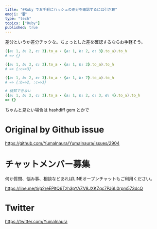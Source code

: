 ```yaml
---
title: "#Ruby でお手軽にハッシュの差分を確認するには引き算"
emoji: "🖥"
type: "tech"
topics: ["Ruby"]
published: true
---
```


差分というか差分チックな。ちょっとした差を確認するならお手軽そう。


```rb
({a: 1, b: 2, c: 3}.to_a - {a: 1, b: 2, c: 3}.to_a).to_h
# => {}

({a: 1, b: 2, c: 3}.to_a - {a: 1, b: 2}.to_a).to_h
# => {:c=>3}

({a: 1, b: 2, c: 3}.to_a - {a: 1, b: 7}.to_a).to_h
# => {:b=>2, :c=>3}

# 検知できない
({a: 1, b: 2, c: 3}.to_a - {a: 1, b: 2, c: 3, d: 4}.to_a).to_h
=> {}
```

ちゃんと見たい場合は hashdiff gem とかで

# Original by Github issue

https://github.com/YumaInaura/YumaInaura/issues/2904








<!-- Update From Qiita API -->

# チャットメンバー募集


何か質問、悩み事、相談などあればLINEオープンチャットもご利用ください。

https://line.me/ti/g2/eEPltQ6Tzh3pYAZV8JXKZqc7PJ6L0rpm573dcQ





# Twitter


https://twitter.com/YumaInaura


<!-- Update From Qiita API -->



